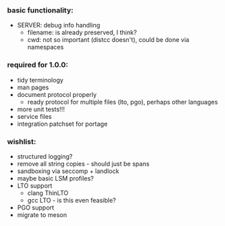 ### basic functionality:

- SERVER: debug info handling
    - filename: is already preserved, I think?
    - cwd: not so important (distcc doesn't), could be done via namespaces

### required for 1.0.0:

- tidy terminology
- man pages
- document protocol properly
    - ready protocol for multiple files (lto, pgo), perhaps other languages
- more unit tests!!!
- service files
- integration patchset for portage

### wishlist:

- structured logging?
- remove all string copies - should just be spans
- sandboxing via seccomp + landlock
- maybe basic LSM profiles?
- LTO support
    - clang ThinLTO
    - gcc LTO - is this even feasible?
- PGO support
- migrate to meson

